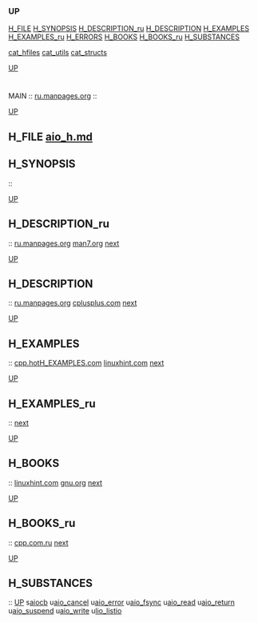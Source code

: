 ### UP
[](##)
[H_FILE](##H_FILE)
[H_SYNOPSIS](##H_SYNOPSIS)
[H_DESCRIPTION_ru](##H_DESCRIPTION)
[H_DESCRIPTION](##H_DESCRIPTION_ru)
[H_EXAMPLES](##H_EXAMPLES)
[H_EXAMPLES_ru](##H_EXAMPLES_ru)
[H_ERRORS](##H_ERRORS)
[H_BOOKS](##H_BOOKS)
[H_BOOKS_ru](##H_BOOKS_ru)
[H_SUBSTANCES](##H_SUBSTANCES)

[cat_hfiles](../cat_hfiles.md)
[cat_utils](../cat_utils.md)
[cat_structs](../cat_structs.md)


[UP](###UP)
# 
MAIN ::
[ru.manpages.org](https://www.google.ru/search?q=.h+site%3Ahttps%3A%2F%2Fru.manpages.org)
::



[UP](###UP)
## H_FILE [aio_h.md](aio_h.md)
## H_SYNOPSIS
::



[UP](###UP)
## H_DESCRIPTION_ru
::
[ru.manpages.org](https://www.google.ru/search?q=.h+site%3Ahttps%3A%2F%2Fru.manpages.org)
[man7.org](https://www.google.ru/search?q=struct+.h+site%3Ahttps%3A%2F%2Fman7.org%2Flinux%2Fman-pages)
[next](##H_DESCRIPTION)



[UP](###UP)
## H_DESCRIPTION
::
[ru.manpages.org](https://www.google.ru/search?q=.h+site%3Ahttps%3A%2F%2Fru.manpages.org)
[cplusplus.com](https://www.cplusplus.com/reference/)
[next](##H_EXAMPLES)



[UP](###UP)
## H_EXAMPLES
::
[cpp.hotH_EXAMPLES.com](https://cpp.hotH_EXAMPLES.com/H_EXAMPLES/-/-/.h/cpp-close-function-H_EXAMPLES.html)
[linuxhint.com](https://www.google.ru/search?q=.h+site%3Ahttps%3A%2F%2Flinuxhint.com)
[next](##H_EXAMPLES_ru)



[UP](###UP)
## H_EXAMPLES_ru
::
[next](##H_ERRORS)



[UP](###UP)
## H_BOOKS
::
[linuxhint.com](https://www.google.ru/search?q=.h+site%3Ahttps%3A%2F%2Flinuxhint.com)
[gnu.org](https://www.google.ru/search?q=.h+site%3Ahttps%3A%2F%2Fwww.gnu.org%2Fsoftware%2Flibc%2Fmanual)
[next](##H_BOOKS_ru)



[UP](###UP)
## H_BOOKS_ru
::
[cpp.com.ru](https://www.google.ru/search?q=.h+site%3Ahttps%3A%2F%2Fcpp.com.ru)
[next](##STRUCTS)



[UP](###UP)
## H_SUBSTANCES
::
[UP](###UP)
s[aiocb](../structs/aiocb/aiocb.man)
u[aio_cancel](../utils/aio_cancel/aio_cancel.man)
u[aio_error](../utils/aio_error/aio_error.man)
u[aio_fsync](../utils/aio_fsync/aio_fsync.man)
u[aio_read](../utils/aio_read/aio_read.man)
u[aio_return](../utils/aio_return/aio_return.man)
u[aio_suspend](../utils/aio_suspend/aio_suspend.man)
u[aio_write](../utils/aio_write/aio_write.man)
u[lio_listio](../utils/lio_listio/lio_listio.man)
